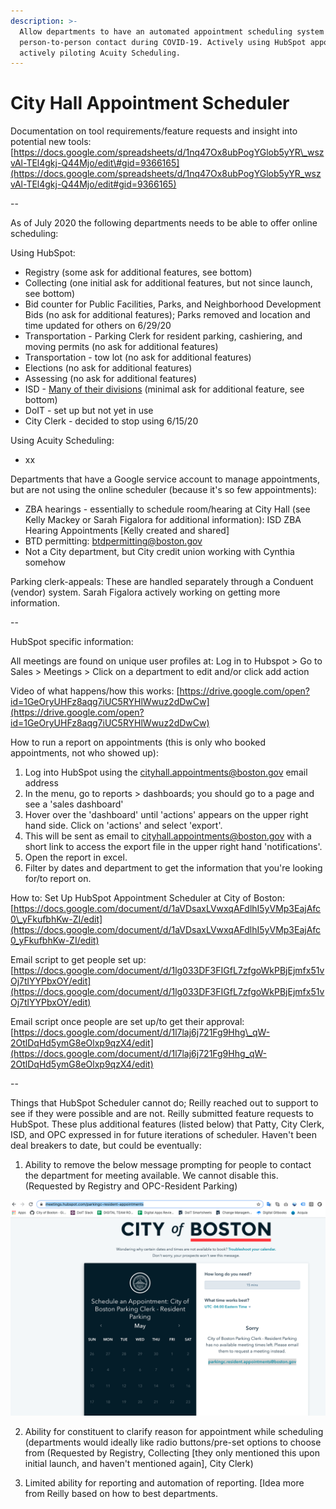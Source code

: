 ```yaml
---
description: >-
  Allow departments to have an automated appointment scheduling system to limit
  person-to-person contact during COVID-19. Actively using HubSpot appointments;
  actively piloting Acuity Scheduling.
---
```


# City Hall Appointment Scheduler

Documentation on tool requirements/feature requests and insight into potential new tools: [https://docs.google.com/spreadsheets/d/1nq47Ox8ubPogYGlob5yYR\_wszvAl-TEl4gkj-Q44Mjo/edit\#gid=9366165](https://docs.google.com/spreadsheets/d/1nq47Ox8ubPogYGlob5yYR_wszvAl-TEl4gkj-Q44Mjo/edit#gid=9366165)

--

As of July 2020 the following departments needs to be able to offer online scheduling:

Using HubSpot:

* Registry \(some ask for additional features, see bottom\)
* Collecting \(one initial ask for additional features, but not since launch, see bottom\)
* Bid counter for Public Facilities, Parks, and Neighborhood Development Bids \(no ask for additional features\); Parks removed and location and time updated for others on 6/29/20 
* Transportation - Parking Clerk for resident parking, cashiering, and moving permits \(no ask for additional features\)
* Transportation - tow lot \(no ask for additional features\)
* Elections \(no ask for additional features\)
* Assessing \(no ask for additional features\)
* ISD - [Many of their divisions](https://docs.google.com/spreadsheets/d/1yj2P51vIQgdZdBrx8xgRjW2tkxVno0szZ3GON3o8MSI/edit?usp=sharing) \(minimal ask for additional feature, see bottom\)
* DoIT - set up but not yet in use
* City Clerk - decided to stop using 6/15/20

Using Acuity Scheduling:

* xx

Departments that have a Google service account to manage appointments, but are not using the online scheduler \(because it's so few appointments\):

* ZBA hearings - essentially to schedule room/hearing at City Hall \(see Kelly Mackey or Sarah Figalora for additional information\): ISD ZBA Hearing Appointments \[Kelly created and shared\]
* BTD permitting: btdpermitting@boston.gov
* Not a City department, but City credit union working with Cynthia somehow

Parking clerk-appeals: These are handled separately through a Conduent \(vendor\) system. Sarah Figalora actively working on getting more information.

--

HubSpot specific information:

All meetings are found on unique user profiles at: Log in to Hubspot &gt; Go to Sales &gt; Meetings &gt; Click on a department to edit and/or click add action

Video of what happens/how this works: [https://drive.google.com/open?id=1GeOryUHFz8aqg7iUC5RYHlWwuz2dDwCw](https://drive.google.com/open?id=1GeOryUHFz8aqg7iUC5RYHlWwuz2dDwCw)

How to run a report on appointments \(this is only who booked appointments, not who showed up\):

1. Log into HubSpot using the cityhall.appointments@boston.gov email address
2. In the menu, go to reports &gt; dashboards; you should go to a page and see a 'sales dashboard'
3. Hover over the 'dashboard' until 'actions' appears on the upper right hand side. Click on 'actions' and select 'export'.
4. This will be sent as email to cityhall.appointments@boston.gov with a short link to access the export file in the upper right hand 'notifications'. 
5. Open the report in excel.
6. Filter by dates and department to get the information that you're looking for/to report on.

How to: Set Up HubSpot Appointment Scheduler at City of Boston: [https://docs.google.com/document/d/1aVDsaxLVwxqAFdlhI5yVMp3EajAfc0\_yFkufbhKw-ZI/edit](https://docs.google.com/document/d/1aVDsaxLVwxqAFdlhI5yVMp3EajAfc0_yFkufbhKw-ZI/edit)

Email script to get people set up: [https://docs.google.com/document/d/1lg033DF3FIGfL7zfgoWkPBjEjmfx51vOj7tlYYPbxOY/edit](https://docs.google.com/document/d/1lg033DF3FIGfL7zfgoWkPBjEjmfx51vOj7tlYYPbxOY/edit)

Email script once people are set up/to get their approval: [https://docs.google.com/document/d/1l7laj6j721Fg9Hhg\_qW-2OtlDqHd5ymG8eOlxp9qzX4/edit](https://docs.google.com/document/d/1l7laj6j721Fg9Hhg_qW-2OtlDqHd5ymG8eOlxp9qzX4/edit)

--

Things that HubSpot Scheduler cannot do; Reilly reached out to support to see if they were possible and are not. Reilly submitted feature requests to HubSpot. These plus additional features \(listed below\) that Patty, City Clerk, ISD, and OPC expressed in for future iterations of scheduler. Haven't been deal breakers to date, but could be eventually:

1. Ability to remove the below message prompting for people to contact the department for meeting available. We cannot disable this. \(Requested by Registry and OPC-Resident Parking\)

![](../.gitbook/assets/screen-shot-2020-05-15-at-2.22.13-pm.png)

2. Ability for constituent to clarify reason for appointment while scheduling \(departments would ideally like radio buttons/pre-set options to choose from \(Requested by Registry, Collecting \[they only mentioned this upon initial launch, and haven't mentioned again\], City Clerk\)

3. Limited ability for reporting and automation of reporting. \[Idea more from Reilly based on how to best departments.

